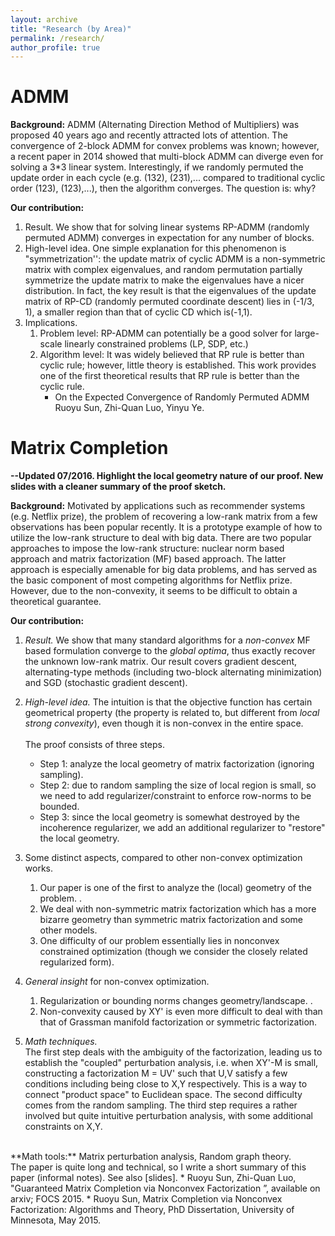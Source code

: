 ```yaml
---
layout: archive
title: "Research (by Area)"
permalink: /research/
author_profile: true
---
```


ADMM
======
**Background:** ADMM (Alternating Direction Method of Multipliers) was proposed 40 years ago and recently attracted lots of attention. The convergence of 2-block ADMM for convex problems was known; however, a recent paper in 2014 showed that multi-block ADMM can diverge even for solving a 3*3 linear system. Interestingly, if we randomly permuted the update order in each cycle (e.g. (132), (231),... compared to traditional cyclic order (123), (123),...), then the algorithm converges. The question is: why?  

**Our contribution:**  
1. Result. We show that for solving linear systems RP-ADMM (randomly permuted ADMM) converges in expectation for any number of blocks.  
2. High-level idea. One simple explanation for this phenomenon is "symmetrization'': the update matrix of cyclic ADMM is a non-symmetric matrix with complex eigenvalues, and random permutation partially symmetrize the update matrix to make the eigenvalues have a nicer distribution. In fact, the key result is that the eigenvalues of the update matrix of RP-CD (randomly permuted coordinate descent) lies in (-1/3, 1), a smaller region than that of cyclic CD which is(-1,1).  
3. Implications.  
   1. Problem level: RP-ADMM can potentially be a good solver for large-scale linearly constrained problems (LP, SDP, etc.)  
   2. Algorithm level: It was widely believed that RP rule is better than cyclic rule; however, little theory is established. This work provides one of the first theoretical results that RP rule is better than the cyclic rule.  
      * On the Expected Convergence of Randomly Permuted ADMM  Ruoyu Sun, Zhi-Quan Luo, Yinyu Ye.  

Matrix Completion
======
**--Updated 07/2016. Highlight the local geometry nature of our proof. New slides with a cleaner summary of the proof sketch.**  

**Background:** Motivated by applications such as recommender systems (e.g. Netflix prize),  the problem of recovering a low-rank matrix from a few observations has been popular recently. It is a prototype example of how to utilize the low-rank structure to deal with big data.  There are two popular approaches to impose the low-rank structure: nuclear norm based approach and matrix factorization (MF) based approach. The latter approach is especially amenable for big data problems, and has served as the basic component of most competing algorithms for Netflix prize. However, due to the non-convexity, it seems to be difficult to obtain a theoretical guarantee.  

**Our contribution:**  
1. *Result.* We show that many standard algorithms for a *non-convex* MF based formulation converge to the *global optima*, thus exactly recover the unknown low-rank matrix. Our result covers gradient descent, alternating-type methods (including two-block alternating minimization) and SGD (stochastic gradient descent).

2. *High-level idea.* The intuition is that the objective function has certain geometrical property (the property is related to, but different from *local strong convexity*), even though it is non-convex in the entire space.  
   <br>
   The proof consists of three steps. 
   * Step 1: analyze the local geometry of matrix factorization (ignoring sampling).
   * Step 2: due to random sampling the size of local region is small, so we need to add regularizer/constraint to enforce row-norms to be bounded.
   * Step 3: since the local geometry is somewhat destroyed by the incoherence regularizer, we add an additional regularizer to "restore" the local geometry.

3. Some distinct aspects, compared to other non-convex optimization works.
   1. Our paper is one of the first to analyze the (local) geometry of the problem. .
   2. We deal with non-symmetric matrix factorization which has a more bizarre geometry than symmetric matrix factorization and some other models. 
   3. One difficulty of our problem essentially lies in nonconvex constrained optimization (though we consider the closely related regularized form).

4. *General insight* for non-convex optimization.
   1. Regularization or bounding norms changes geometry/landscape. .
   2. Non-convexity caused by XY' is even more difficult to deal with than that of Grassman manifold factorization or symmetric factorization.

5. *Math techniques.*  
   The first step deals with the ambiguity of the factorization, leading us to establish the "coupled" perturbation analysis, i.e. when XY'-M is small, constructing a factorization M = UV' such that U,V satisfy a few conditions including being close to X,Y respectively. This is a way to connect "product space" to Euclidean space.  The second difficulty comes from the random sampling. The third step requires  a rather involved but quite intuitive perturbation analysis, with some additional constraints on X,Y.
<br>
**Math tools:** Matrix perturbation analysis, Random graph theory.  
<br>
The paper is quite long and technical, so I write a short summary of this paper (informal notes). See also [slides].  
   * Ruoyu Sun, Zhi-Quan Luo, "Guaranteed Matrix Completion via Nonconvex Factorization ”, available on arxiv; FOCS 2015.
   * Ruoyu Sun, Matrix Completion via Nonconvex Factorization: Algorithms and Theory, PhD Dissertation, University of Minnesota, May 2015.
